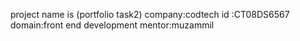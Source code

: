 project name is (portfolio task2) 
company:codtech
id :CT08DS6567 
domain:front end development
mentor:muzammil

